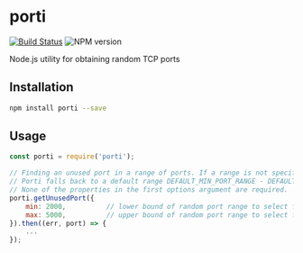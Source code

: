 # porti
[![Build Status](https://travis-ci.org/austinkelleher/porti.svg)](https://travis-ci.org/austinkelleher/porti)
![NPM version](https://badge.fury.io/js/porti.svg)

Node.js utility for obtaining random TCP ports

## Installation
```bash
npm install porti --save
```
## Usage
```javascript
const porti = require('porti');

// Finding an unused port in a range of ports. If a range is not specified,
// Porti falls back to a default range DEFAULT_MIN_PORT_RANGE - DEFAULT_MAX_PORT_RANGE.
// None of the properties in the first options argument are required.
porti.getUnusedPort({
    min: 2000,          // lower bound of random port range to select from
    max: 5000,          // upper bound of random port range to select from
}).then((err, port) => {
    ...
});
```
